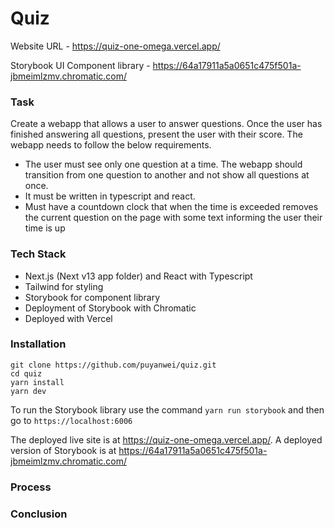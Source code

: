 # Quiz

Website URL - https://quiz-one-omega.vercel.app/

Storybook UI Component library - https://64a17911a5a0651c475f501a-jbmeimlzmv.chromatic.com/

### Task

Create a webapp that allows a user to answer questions. Once the user has finished answering all questions, present
the user with their score. The webapp needs to follow the below requirements.

- The user must see only one question at a time. The webapp should transition from one question to another and not show all questions at once.
- It must be written in typescript and react.
- Must have a countdown clock that when the time is exceeded removes the current question on the page with some text informing the user their time is up

### Tech Stack

- Next.js (Next v13 app folder) and React with Typescript
- Tailwind for styling
- Storybook for component library
- Deployment of Storybook with Chromatic
- Deployed with Vercel

### Installation

```
git clone https://github.com/puyanwei/quiz.git
cd quiz
yarn install
yarn dev
```

To run the Storybook library use the command `yarn run storybook` and then go to `https://localhost:6006`

The deployed live site is at https://quiz-one-omega.vercel.app/.
A deployed version of Storybook is at https://64a17911a5a0651c475f501a-jbmeimlzmv.chromatic.com/

### Process

### Conclusion
